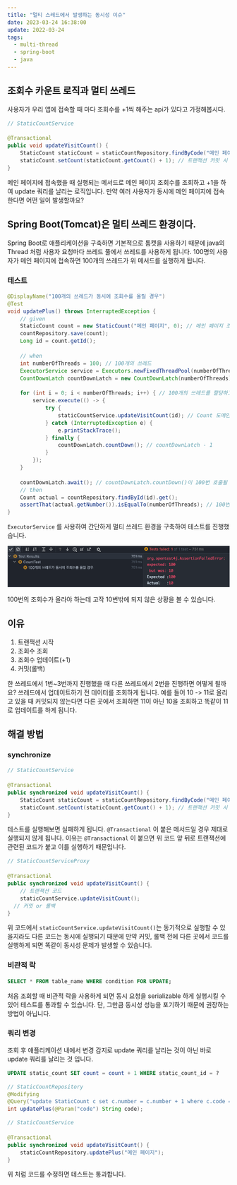 ```yaml
---
title: "멀티 스레드에서 발생하는 동시성 이슈"
date: 2023-03-24 16:38:00
update: 2022-03-24
tags:
  - multi-thread
  - spring-boot
  - java
---
```


## 조회수 카운트 로직과 멀티 쓰레드

사용자가 우리 앱에 접속할 때 마다 조회수를 +1씩 해주는 api가 있다고 가정해봅시다.

```java
// StaticCountService

@Transactional
public void updateVisitCount() {
	StaticCount staticCount = staticCountRepository.findByCode("메인 페이지 코드").get();
	staticCount.setCount(staticCount.getCount() + 1); // 트랜잭션 커밋 시 변경 감지로 update 쿼리 발생
}
```

메인 페이지에 접속했을 때 실행되는 메서드로 메인 페이지 조회수를 조회하고 +1을 하여 update 쿼리를 날리는 로직입니다.
만약 여러 사용자가 동시에 메인 페이지에 접속한다면 어떤 일이 발생할까요?

## Spring Boot(Tomcat)은 멀티 쓰레드 환경이다.

Spring Boot로 애플리케이션을 구축하면 기본적으로 톰캣을 사용하기 때문에 java의 Thread 처럼 사용자 요청마다 쓰레드 풀에서 쓰레드를 사용하게 됩니다. 100명의 사용자가 메인 페이지에 접속하면 100개의 쓰레드가 위 메서드를 실행하게 됩니다.

### 테스트

```java
@DisplayName("100개의 쓰레드가 동시에 조회수를 올릴 경우")
@Test
void updatePlus() throws InterruptedException {
    // given
    StaticCount count = new StaticCount("메인 페이지", 0); // 메인 페이지 조회수 초기화
    countRepository.save(count);
    Long id = count.getId();

    // when
    int numberOfThreads = 100; // 100개의 쓰레드
    ExecutorService service = Executors.newFixedThreadPool(numberOfThreads);
    CountDownLatch countDownLatch = new CountDownLatch(numberOfThreads);

    for (int i = 0; i < numberOfThreads; i++) { // 100개의 쓰레드를 할당하고 실행
        service.execute(() -> {
            try {
                staticCountService.updateVisitCount(id); // Count 도메인 내부에 int 필드값을 +1 을 지연로딩으로 처리
            } catch (InterruptedException e) {
                e.printStackTrace();
            } finally {
                countDownLatch.countDown(); // countDownLatch - 1
            }
        });
    }

    countDownLatch.await(); // countDownLatch.countDown()이 100번 호출될 때까지 대기
    // then
    Count actual = countRepository.findById(id).get();
    assertThat(actual.getNumber()).isEqualTo(numberOfThreads); // 100번의 조회수가 count 됐는지 확인
}
```
`ExecutorService` 를 사용하여 간단하게 멀티 쓰레드 환경을 구축하여 테스트를 진행했습니다.

![img.png](img.png)

100번의 조회수가 올라야 하는데 고작 10번밖에 되지 않은 상황을 볼 수 있습니다.

## 이유

1. 트랜잭션 시작
2. 조회수 조회
3. 조회수 업데이트(+1)
4. 커밋(롤백)

한 쓰레드에서 1번~3번까지 진행했을 때 다른 쓰레드에서 2번을 진행하면 어떻게 될까요?
쓰레드에서 업데이트하기 전 데이터를 조회하게 됩니다. 예를 들어 10 -> 11로 올리고 있을 때 커밋되지 않는다면 다른 곳에서 조회하면 11이 아닌 10을 조회하고 똑같이 11로 업데이트를 하게 됩니다.

## 해결 방법
### synchronize
```java
// StaticCountService

@Transactional
public synchronized void updateVisitCount() {
	StaticCount staticCount = staticCountRepository.findByCode("메인 페이지 코드").get();
	staticCount.setCount(staticCount.getCount() + 1); // 트랜잭션 커밋 시 변경 감지로 update 쿼리 발생
}
```

테스트를 실행해보면 실패하게 됩니다. `@Transactional` 이 붙은 메서드일 경우 제대로 실행되지 않게 됩니다.
이유는 `@Transactional` 이 붙으면 위 코드 앞 뒤로 트랜잭션에 관련된 코드가 붙고 이를 실행하기 때문입니다.

```Java
// StaticCountServiceProxy

@Transactional
public synchronized void updateVisitCount() {
	// 트랜잭션 코드
	staticCountService.updateVisitCount();
  // 커밋 or 롤백
}
```

위 코드에서 `staticCountService.updateVisitCount()`는 동기적으로 실행할 수 있을지라도 다른 코드는 동시에 실행되기 때문에 만약 커밋, 롤백 전에 다른 곳에서 코드를 실행하게 되면 똑같이 동시성 문제가 발생할 수 있습니다.

### 비관적 락
```sql
SELECT * FROM table_name WHERE condition FOR UPDATE;

```
처음 조회할 때 비관적 락을 사용하게 되면 동시 요청을 
serializable 하게 실행시킬 수 있어 테스트를 통과할 수 
있습니다. 단, 그만큼 동시성 성능을 포기하기 때문에 권장하는 방법이 아닙니다.

### 쿼리 변경
조회 후 애플리케이션 내에서 변경 감지로 update 쿼리를 날리는 것이 아닌 바로 update 쿼리를 날리는 것 입니다.
```sql
UPDATE static_count SET count = count + 1 WHERE static_count_id = ?
```
```java
// StaticCountRepository
@Modifying
@Query("update StaticCount c set c.number = c.number + 1 where c.code = :code")
int updatePlus(@Param("code") String code);
```
```java
// StaticCountService

@Transactional
public synchronized void updateVisitCount() {
	staticCountRepository.updatePlus("메인 페이지");
}
```

위 처럼 코드를 수정하면 테스트는 통과합니다.
